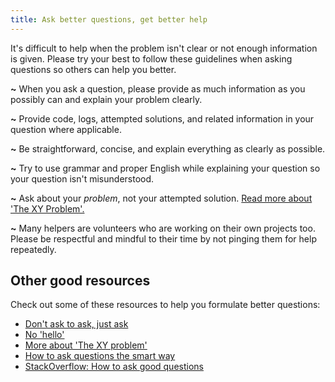 ```yaml
---
title: Ask better questions, get better help
---
```


<div class="card">

It's difficult to help when the problem isn't clear or not enough information is given. Please try your best to follow these guidelines when asking questions so others can help you better.

<div class="innerCard">

**~** When you ask a question, please provide as much information as you possibly can and explain your problem clearly.

**~** Provide code, logs, attempted solutions, and related information in your question where applicable.

**~** Be straightforward, concise, and explain everything as clearly as possible.

**~** Try to use grammar and proper English while explaining your question so your question isn't misunderstood.

**~** Ask about your *problem*, not your attempted solution. [Read more about 'The XY Problem'.](https://xyproblem.info/)

**~** Many helpers are volunteers who are working on their own projects too. Please be respectful and mindful to their time by not pinging them for help repeatedly.

</div></div>

<div class="card">

## Other good resources

Check out some of these resources to help you formulate better questions:

- [Don't ask to ask, just ask](https://dontasktoask.com/)
- [No 'hello'](https://nohello.net/en/)
- [More about 'The XY problem'](https://mywiki.wooledge.org/XyProblem)
- [How to ask questions the smart way](http://catb.org/~esr/faqs/smart-questions.html)
- [StackOverflow: How to ask good questions](https://stackoverflow.com/help/how-to-ask)

</div>
